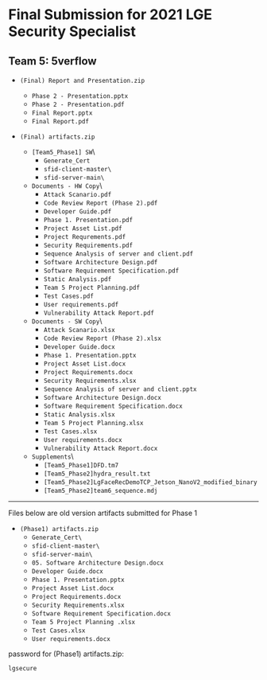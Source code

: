 # Final Submission for 2021 LGE Security Specialist
##                Team 5: 5verflow

- `(Final) Report and Presentation.zip`
  - `Phase 2 - Presentation.pptx`
  - `Phase 2 - Presentation.pdf`
  - `Final Report.pptx`
  - `Final Report.pdf`

- `(Final) artifacts.zip`
  - `[Team5_Phase1] SW`\
    - `Generate_Cert`
    - `sfid-client-master\`
    - `sfid-server-main\`
  - `Documents - HW Copy`\
    - `Attack Scanario.pdf`
    - `Code Review Report (Phase 2).pdf`
    - `Developer Guide.pdf`
    - `Phase 1. Presentation.pdf`
    - `Project Asset List.pdf`
    - `Project Requrements.pdf`
    - `Security Requirements.pdf`
    - `Sequence Analysis of server and client.pdf`
    - `Software Architecture Design.pdf`
    - `Software Requirement Specification.pdf`
    - `Static Analysis.pdf`
    - `Team 5 Project Planning.pdf`
    - `Test Cases.pdf`
    - `User requirements.pdf`
    - `Vulnerability Attack Report.pdf`
  - `Documents - SW Copy`\
    - `Attack Scanario.xlsx`
    - `Code Review Report (Phase 2).xlsx`
    - `Developer Guide.docx`
    - `Phase 1. Presentation.pptx`
    - `Project Asset List.docx`
    - `Project Requirements.docx`
    - `Security Requirements.xlsx`
    - `Sequence Analysis of server and client.pptx`
    - `Software Architecture Design.docx`
    - `Software Requirement Specification.docx`
    - `Static Analysis.xlsx`
    - `Team 5 Project Planning.xlsx`
    - `Test Cases.xlsx`
    - `User requirements.docx`
    - `Vulnerability Attack Report.docx`
  - `Supplements`\
    - `[Team5_Phase1]DFD.tm7`
    - `[Team5_Phase2]hydra_result.txt`
    - `[Team5_Phase2]LgFaceRecDemoTCP_Jetson_NanoV2_modified_binary`
    - `[Team5_Phase2]team6_sequence.mdj`

---
Files below are old version artifacts submitted for Phase 1

- `(Phase1) artifacts.zip` 
  - `Generate_Cert\`
  - `sfid-client-master\`
  - `sfid-server-main\`
  - `05. Software Architecture Design.docx`
  - `Developer Guide.docx`
  - `Phase 1. Presentation.pptx`
  - `Project Asset List.docx`
  - `Project Requirements.docx`
  - `Security Requirements.xlsx`
  - `Software Requirement Specification.docx`
  - `Team 5 Project Planning .xlsx`
  - `Test Cases.xlsx`
  - `User requirements.docx`


password for (Phase1) artifacts.zip:
```
lgsecure
```

